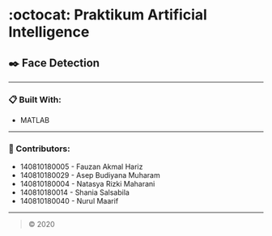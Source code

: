 # :octocat: Praktikum Artificial Intelligence
## :black_nib: Face Detection

---

### :clipboard: Built With:
* MATLAB

---

### :boy: Contributors:
* 140810180005 - Fauzan Akmal Hariz
* 140810180029 - Asep Budiyana Muharam
* 140810180004 - Natasya Rizki Maharani
* 140810180014 - Shania Salsabila
* 140810180040 - Nurul Maarif

---

>&copy; 2020